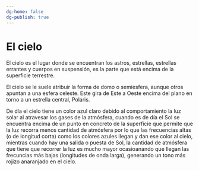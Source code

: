 ```yaml
---
dg-home: false
dg-publish: true
---
```


# El cielo

El cielo es el lugar donde se encuentran los astros, estrellas, estrellas errantes y cuerpos en suspensión, es la parte que está encima de la superficie terrestre.

El cielo se le suele atribuir la forma de domo o semiesfera, aunque otros apuntan a una esfera celeste. Este gira de Este a Oeste encima del plano en torno a un estrella central, Polaris.

De día el cielo tiene un color azul claro debido al comportamiento la luz solar al atravesar los gases de la atmósfera, cuando es de día el Sol se encuentra encima de un punto en concreto de la superficie que permite que la luz recorra menos cantidad de atmósfera por lo que las frecuencias altas (o de longitud corta) como los colores azules llegan y dan ese color al cielo, mientras cuando hay una salida o puesta de Sol, la cantidad de atmósfera que tiene que recorrer la luz es mucho mayor ocasioanando que llegan las frecuncias más bajas (longitudes de onda larga), generando un tono más rojizo anaranjado en el cielo.